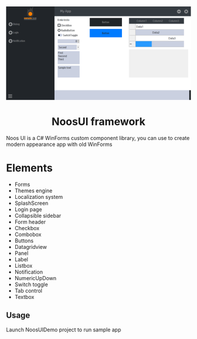 <p align="center">
<img width="600" src="https://github.com/TessaroBruno/NoosUI/raw/main/NoosUI.png" alt="NoosUI">
</p>

<h1 align="center">NoosUI framework</h1>

Noos UI is a C# WinForms custom component library, you can use to create modern appearance app with old WinForms

# Elements

* Forms
* Themes engine
* Localization system
* SplashScreen
* Login page
* Collapsible sidebar
* Form header
* Checkbox
* Combobox
* Buttons
* Datagridview
* Panel
* Label
* Listbox
* Notification
* NumericUpDown
* Switch toggle
* Tab control
* Textbox

## Usage

Launch NoosUIDemo project to run sample app